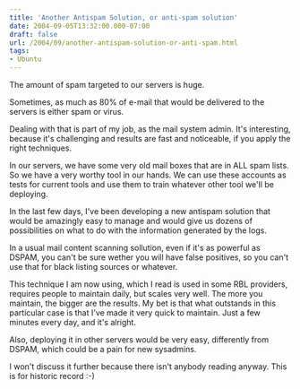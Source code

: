 ```yaml
---
title: 'Another Antispam Solution, or anti-spam solution'
date: 2004-09-05T13:32:00.000-07:00
draft: false
url: /2004/09/another-antispam-solution-or-anti-spam.html
tags: 
- Ubuntu
---
```


The amount of spam targeted to our servers is huge.  
  
Sometimes, as much as 80% of e-mail that would be delivered to the servers is either spam or virus.  
  
Dealing with that is part of my job, as the mail system admin. It's interesting, because it's challenging and results are fast and noticeable, if you apply the right techniques.  
  
In our servers, we have some very old mail boxes that are in ALL spam lists. So we have a very worthy tool in our hands. We can use these accounts as tests for current tools and use them to train whatever other tool we'll be deploying.  
  
In the last few days, I've been developing a new antispam solution that would be amazingly easy to manage and would give us dozens of possibilities on what to do with the information generated by the logs.  
  
In a usual mail content scanning sollution, even if it's as powerful as DSPAM, you can't be sure wether you will have false positives, so you can't use that for black listing sources or whatever.  
  
This technique I am now using, which I read is used in some RBL providers, requires people to maintain daily, but scales very well. The more you maintain, the bigger are the results. My bet is that what outstands in this particular case is that I've made it very quick to maintain. Just a few minutes every day, and it's alright.  
  
Also, deploying it in other servers would be very easy, differently from DSPAM, which could be a pain for new sysadmins.  
  
I won't discuss it further because there isn't anybody reading anyway. This is for historic record :-)